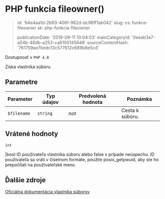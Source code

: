PHP funkcia fileowner()
=======================

> id: '64e4aa1d-2b93-406f-982d-dc98ff1ab042'
> slug:
> 	cs: funkce-fileowner
> 	sk: php-funkcia-fileowner
> 
> publicationDate: '2019-09-11 10:04:03'
> mainCategoryId: '0eeab3a7-a54b-46db-a253-ca6100145648'
> sourceContentHash: '761759ae7bedc13c577612c689b8e5cd'

Dostupnosť v `PHP 4.0`

Získa vlastníka súboru


Parametre
--------------

| Parameter | Typ údajov | Predvolená hodnota | Poznámka |
|-----|-----|-----|-----|
| `$filename` | `string` | *not* | Cesta k súboru. |


Vrátené hodnoty
----------------

`int`

|bool ID používateľa vlastníka súboru alebo false v prípade neúspechu.
ID používateľa sa vráti v číselnom formáte, použite
posix_getpwuid, aby ste ho prepočítali na používateľské meno.

Ďalšie zdroje
------------

[Oficiálna dokumentácia vlastníka súborov](https://www.php.net/manual/en/function.fileowner.php)
